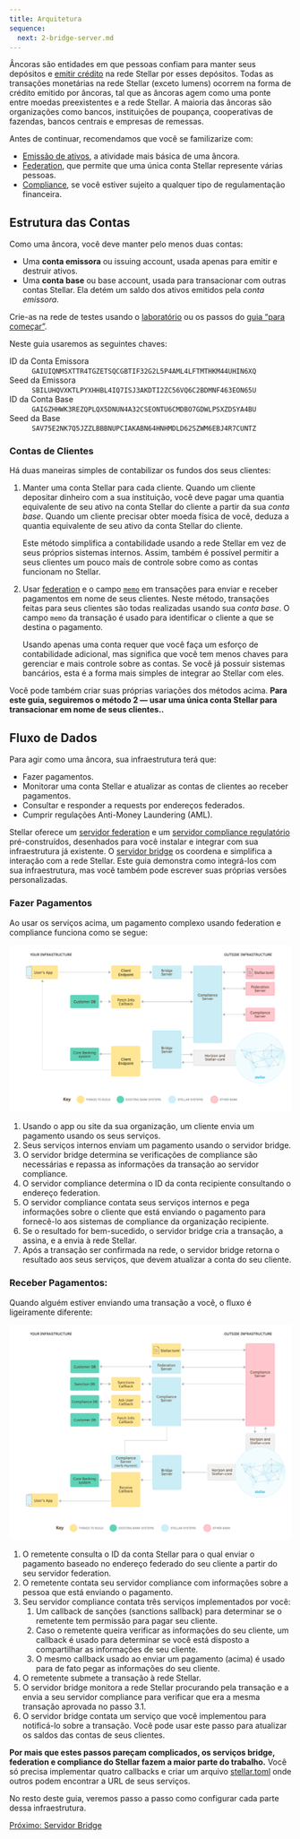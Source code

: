 ```yaml
---
title: Arquitetura
sequence:
  next: 2-bridge-server.md
---
```


Âncoras são entidades em que pessoas confiam para manter seus depósitos e [emitir crédito](../issuing-assets.md) na rede Stellar por esses depósitos. Todas as transações monetárias na rede Stellar (exceto lumens) ocorrem na forma de crédito emitido por âncoras, tal que as âncoras agem como uma ponte entre moedas preexistentes e a rede Stellar. A maioria das âncoras são organizações como bancos, instituições de poupança, cooperativas de fazendas, bancos centrais e empresas de remessas.

Antes de continuar, recomendamos que você se familizarize com:

- [Emissão de ativos](../issuing-assets.md), a atividade mais básica de uma âncora.
- [Federation](../concepts/federation.md), que permite que uma única conta Stellar represente várias pessoas.
- [Compliance](../compliance-protocol.md), se você estiver sujeito a qualquer tipo de regulamentação financeira.


## Estrutura das Contas

Como uma âncora, você deve manter pelo menos duas contas:

- Uma **conta emissora** ou issuing account, usada apenas para emitir e destruir ativos.
- Uma **conta base** ou base account, usada para transacionar com outras contas Stellar. Ela detém um saldo dos ativos emitidos pela *conta emissora*.

Crie-as na rede de testes usando o [laboratório](https://stellar.org/laboratory/) ou os passos do [guia “para começar”](../get-started/create-account.md).

Neste guia usaremos as seguintes chaves:

<dl>
  <dt>ID da Conta Emissora</dt>
  <dd><code>GAIUIQNMSXTTR4TGZETSQCGBTIF32G2L5P4AML4LFTMTHKM44UHIN6XQ</code></dd>
  <dt>Seed da Emissora</dt>
  <dd><code>SBILUHQVXKTLPYXHHBL4IQ7ISJ3AKDTI2ZC56VQ6C2BDMNF463EON65U</code></dd>
  <dt>ID da Conta Base</dt>
  <dd><code>GAIGZHHWK3REZQPLQX5DNUN4A32CSEONTU6CMDBO7GDWLPSXZDSYA4BU</code></dd>
  <dt>Seed da Base</dt>
  <dd><code>SAV75E2NK7Q5JZZLBBBNUPCIAKABN64HNHMDLD62SZWM6EBJ4R7CUNTZ</code></dd>
</dl>



### Contas de Clientes

Há duas maneiras simples de contabilizar os fundos dos seus clientes:

1. Manter uma conta Stellar para cada cliente. Quando um cliente depositar dinheiro com a sua instituição, você deve pagar uma quantia equivalente de seu ativo na conta Stellar do cliente a partir da sua *conta base*. Quando um cliente precisar obter moeda física de você, deduza a quantia equivalente de seu ativo da conta Stellar do cliente.

    Este método simplifica a contabilidade usando a rede Stellar em vez de seus próprios sistemas internos. Assim, também é possível permitir a seus clientes um pouco mais de controle sobre como as contas funcionam no Stellar.

2. Usar [federation](../concepts/federation.md) e o campo [`memo`](../concepts/transactions.md#memo) em transações para enviar e receber pagamentos em nome de seus clientes. Neste método, transações feitas para seus clientes são todas realizadas usando sua *conta base*. O campo `memo` da transação é usado para identificar o cliente a que se destina o pagamento.

    Usando apenas uma conta requer que você faça um esforço de contabilidade adicional, mas significa que você tem menos chaves para gerenciar e mais controle sobre as contas. Se você já possuir sistemas bancários, esta é a forma mais simples de integrar ao Stellar com eles.

Você pode também criar suas próprias variações dos métodos acima. **Para este guia, seguiremos o método 2 — usar uma única conta Stellar para transacionar em nome de seus clientes..**


## Fluxo de Dados

Para agir como uma âncora, sua infraestrutura terá que:

- Fazer pagamentos.
- Monitorar uma conta Stellar e atualizar as contas de clientes ao receber pagamentos.
- Consultar e responder a requests por endereços federados.
- Cumprir regulações Anti-Money Laundering (AML).

Stellar oferece um [servidor federation](https://github.com/stellar/go/tree/master/services/federation) e um [servidor compliance regulatório](https://github.com/stellar/bridge-server/blob/master/readme_compliance.md) pré-construídos, desenhados para você instalar e integrar com sua infraestrutura já existente. O [servidor bridge](https://github.com/stellar/bridge-server/blob/master/readme_bridge.md) os coordena e simplifica a interação com a rede Stellar. Este guia demonstra como integrá-los com sua infraestrutura, mas você também pode escrever suas próprias versões personalizadas.

### Fazer Pagamentos

Ao usar os serviços acima, um pagamento complexo usando federation e compliance funciona como se segue:

![Diagram of sending a payment](assets/anchor-send-payment-compliance.png)

1. Usando o app ou site da sua organização, um cliente envia um pagamento usando os seus serviços.
2. Seus serviços internos enviam um pagamento usando o servidor bridge.
3. O servidor bridge determina se verificações de compliance são necessárias e repassa as informações da transação ao servidor compliance.
4. O servidor compliance determina o ID da conta recipiente consultando o endereço federation.
5. O servidor compliance contata seus serviços internos e pega informações sobre o cliente que está enviando o pagamento para fornecê-lo aos sistemas de compliance da organização recipiente.
6. Se o resultado for bem-sucedido, o servidor bridge cria a transação, a assina, e a envia à rede Stellar.
7. Após a transação ser confirmada na rede, o servidor bridge retorna o resultado aos seus serviços, que devem atualizar a conta do seu cliente.


### Receber Pagamentos:

Quando alguém estiver enviando uma transação a você, o fluxo é ligeiramente diferente:

![Diagram of receiving a payment](assets/anchor-receive-payment-compliance.png)

1. O remetente consulta o ID da conta Stellar para o qual enviar o pagamento baseado no endereço federado do seu cliente a partir do seu servidor federation.
2. O remetente contata seu servidor compliance com informações sobre a pessoa que está enviando o pagamento.
3. Seu servidor compliance contata três serviços implementados por você:
    1. Um callback de sanções (sanctions sallback) para determinar se o remetente tem permissão para pagar seu cliente.
    2. Caso o remetente queira verificar as informações do seu cliente, um callback é usado para determinar se você está disposto a compartilhar as informações de seu cliente.
    3. O mesmo callback usado ao enviar um pagamento (acima) é usado para de fato pegar as informações do seu cliente.
4. O remetente submete a transação à rede Stellar.
5. O servidor bridge monitora a rede Stellar procurando pela transação e a envia a seu servidor compliance para verificar que era a mesma transação aprovada no passo 3.1.
6. O servidor bridge contata um serviço que você implementou para notificá-lo sobre a transação. Você pode usar este passo para atualizar os saldos das contas de seus clientes.

**Por mais que estes passos pareçam complicados, os serviços bridge, federation e compliance do Stellar fazem a maior parte do trabalho.** Você só precisa implementar quatro callbacks e criar um arquivo [stellar.toml](../concepts/stellar-toml.html) onde outros podem encontrar a URL de seus serviços.

No resto deste guia, veremos passo a passo como configurar cada parte dessa infraestrutura.

<nav class="sequence-navigation">
  <a rel="next" href="2-bridge-server.md">Próximo: Servidor Bridge</a>
</nav>

